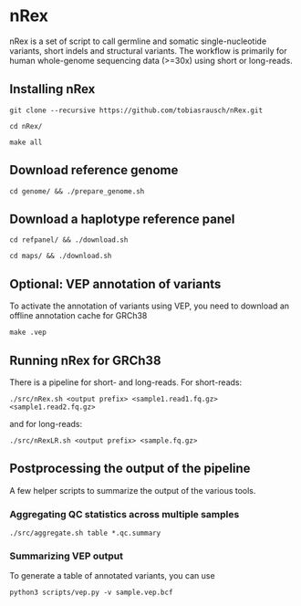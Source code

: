# nRex

nRex is a set of script to call germline and somatic single-nucleotide variants, short indels and structural variants. The workflow is primarily for human whole-genome sequencing data (>=30x) using short or long-reads.

## Installing nRex

`git clone --recursive https://github.com/tobiasrausch/nRex.git`

`cd nRex/`

`make all`

## Download reference genome

`cd genome/ && ./prepare_genome.sh`

## Download a haplotype reference panel

`cd refpanel/ && ./download.sh`

`cd maps/ && ./download.sh`

## Optional: VEP annotation of variants

To activate the annotation of variants using VEP, you need to download an offline annotation cache for GRCh38

`make .vep`

## Running nRex for GRCh38

There is a pipeline for short- and long-reads. For short-reads:

`./src/nRex.sh <output prefix> <sample1.read1.fq.gz> <sample1.read2.fq.gz>`

and for long-reads:

`./src/nRexLR.sh <output prefix> <sample.fq.gz>`

## Postprocessing the output of the pipeline

A few helper scripts to summarize the output of the various tools.

### Aggregating QC statistics across multiple samples

`./src/aggregate.sh table *.qc.summary`

### Summarizing VEP output

To generate a table of annotated variants, you can use

`python3 scripts/vep.py -v sample.vep.bcf`
